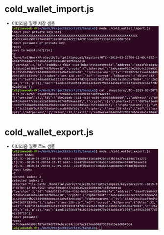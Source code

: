 # cold_wallet_import.js
- 이더리움 월렛 저장 샘플
  ![Alt text](./images/cold_wallet_import.png)

# cold_wallet_export.js
- 이더리움 월렛 로드 샘플
  ![Alt text](./images/cold_wallet_export.png)
